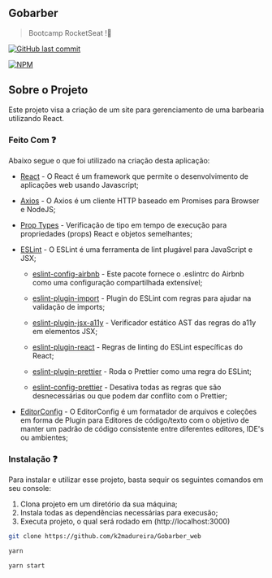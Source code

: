 
## Gobarber

> Bootcamp RocketSeat !🚀

[![GitHub last commit](https://img.shields.io/github/last-commit/rocketseat/react-native-template-rocketseat-advanced.svg)](https://github.com/k2madureira/Gobarber_web/commits/master)

[![NPM](https://img.shields.io/npm/l/react-native-template-rocketseat-advanced.svg)](https://choosealicense.com/licenses/mit)

## Sobre o Projeto 

Este projeto visa a criação de um site para gerenciamento de uma barbearia utilizando React. 


### Feito Com ❓

Abaixo segue o que foi utilizado na criação desta aplicação:

- [React](http://facebook.github.io/react/) - O React é um framework que permite o desenvolvimento de aplicações web usando Javascript;

- [Axios](https://github.com/axios/axios) - O Axios é um cliente HTTP baseado em Promises para Browser e NodeJS;

- [Prop Types](https://github.com/facebook/prop-types) - Verificação de tipo em tempo de execução para propriedades (props) React e objetos semelhantes;

- [ESLint](https://eslint.org/) - O ESLint é uma ferramenta de lint plugável para JavaScript e JSX;

  - [eslint-config-airbnb](https://github.com/airbnb/javascript/tree/master/packages/eslint-config-airbnb) - Este pacote fornece o .eslintrc do Airbnb como uma configuração compartilhada extensível;

  - [eslint-plugin-import](https://github.com/benmosher/eslint-plugin-import) - Plugin do ESLint com regras para ajudar na validação de imports;

  - [eslint-plugin-jsx-a11y](https://github.com/evcohen/eslint-plugin-jsx-a11y) - Verificador estático AST das regras do a11y em elementos JSX;

  - [eslint-plugin-react](https://github.com/yannickcr/eslint-plugin-react) - Regras de linting do ESLint específicas do React;

  - [eslint-plugin-prettier](https://github.com/prettier/eslint-plugin-prettier) - Roda o Prettier como uma regra do ESLint;

  - [eslint-config-prettier](https://github.com/prettier/eslint-config-prettier) - Desativa todas as regras que são desnecessárias ou que podem dar conflito com o Prettier;

- [EditorConfig](https://editorconfig.org/) - O EditorConfig é um formatador de arquivos e coleções em forma de Plugin para Editores de código/texto com o objetivo de manter um padrão de código consistente entre diferentes editores, IDE's ou ambientes;

### Instalação ❓

Para instalar e utilizar esse projeto, basta sequir os seguintes comandos em seu console:
  1. Clona projeto em um diretório da sua máquina;
  2. Instala todas as dependências necessárias para execusão;
  3. Executa projeto, o qual será rodado em (http://localhost:3000)

```sh
git clone https://github.com/k2madureira/Gobarber_web

yarn

yarn start
```
